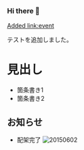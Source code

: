 ### Hi there 👋
[Added link:event](https://oooohh1.github.io/event)

テストを追加しました。
# 見出し
- 箇条書き1
- 箇条書き2

## お知らせ
- 配架完了
![20150602](https://user-images.githubusercontent.com/112737783/188251790-87ab7cbb-79f7-42ea-9b95-5fa5331a377c.jpg)
